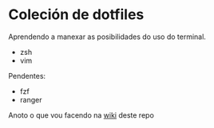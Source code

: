 # Coleción de dotfiles

Aprendendo a manexar as posibilidades do uso do terminal.
* zsh
* vim

Pendentes:

* fzf
* ranger

Anoto o que vou facendo na [wiki](https://github.com/irocho/dotfiles/wiki/Traballo-no-terminal) deste repo
